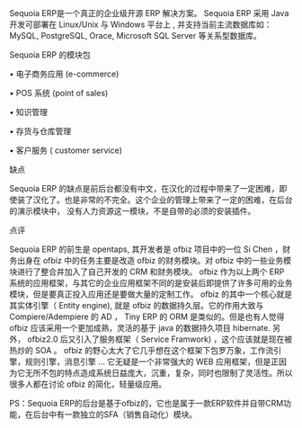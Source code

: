

Sequoia ERP是一个真正的企业级开源 ERP 解决方案。 Sequoia ERP 采用 Java 开发可部署在 Linux/Unix 与 Windows 平台上 , 并支持当前主流数据库如： MySQL, PostgreSQL, Orace, Microsoft SQL Server 等关系型数据库。

Sequoia ERP 的模块包

•  电子商务应用 (e-commerce)

•  POS 系统 (point of sales)

•  知识管理

•  存货与仓库管理

•  客户服务 ( customer service)

缺点

Sequoia ERP 的缺点是前后台都没有中文，在汉化的过程中带来了一定困难，即使装了汉化了。也是非常的不完全。这个企业的管理上带来了一定的困难，在后台的演示模块中， 没有人力资源这一模块，不是自带的必须的安装插件。

点评

Sequoia ERP 的前生是 opentaps, 其开发者是 ofbiz 项目中的一位 Si Chen ，财务出身在 ofbiz 中的任务主要是改造 ofbiz 的财务模块。对 ofbiz 中的一些业务模块进行了整合并加入了自己开发的 CRM 和财务模块。 ofbiz 作为以上两个 ERP 系统的应用框架，与其它的企业应用框架不同的是安装后即提供了许多可用的业务模块，但是要真正投入应用还是要做大量的定制工作。 ofbiz 的其中一个核心就是其实体引擎（ Entity engine), 就是 ofbiz 的数据持久层。它的作用大致与 Compiere/Adempiere 的 AD ， Tiny ERP 的 ORM 是类似的。但是也有人觉得 ofbiz 应该采用一个更加成熟，灵活的基于 java 的数据持久项目 hibernate. 另外， ofbiz2.0 后又引入了服务框架（ Service Framwork) ，这个应该就是现在被热炒的 SOA 。 ofbiz 的野心太大了它几乎想在这个框架下包罗万象，工作流引擎，规则引擎，消息引擎 … 它无疑是一个非常强大的 WEB 应用框架，但是正因为它无所不包的特点造成系统日益庞大，沉重，复杂，同时也限制了灵活性。所以很多人都在讨论 ofbiz 的简化，轻量级应用。

PS：Sequoia ERP的后台是基于ofbiz的，它也是属于一款ERP软件并自带CRM功能，在后台中有一款独立的SFA（销售自动化）模块。